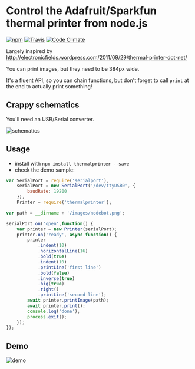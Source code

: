 # Control the Adafruit/Sparkfun thermal printer from node.js

[![npm](https://img.shields.io/npm/v/thermalprinter.svg?style=flat-square)](https://www.npmjs.com/package/thermalprinter) [![Travis](https://img.shields.io/travis/xseignard/thermalPrinter.svg?style=flat-square)](https://travis-ci.org/xseignard/thermalPrinter) [![Code Climate](https://img.shields.io/codeclimate/coverage/github/xseignard/thermalPrinter.svg?style=flat-square)](https://codeclimate.com/github/xseignard/thermalPrinter/coverage)

Largely inspired by http://electronicfields.wordpress.com/2011/09/29/thermal-printer-dot-net/

You can print images, but they need to be 384px wide.

It's a fluent API, so you can chain functions, but don't forget to call `print` at the end to actually print something!

## Crappy schematics

You'll need an USB/Serial converter.

![schematics](/images/schema.png)


## Usage
- install with `npm install thermalprinter --save`
- check the demo sample:

```js
var SerialPort = require('serialport'),
	serialPort = new SerialPort('/dev/ttyUSB0', {
		baudRate: 19200
	}),
	Printer = require('thermalprinter');

var path = __dirname + '/images/nodebot.png';

serialPort.on('open',function() {
	var printer = new Printer(serialPort);
	printer.on('ready', async function() {
		printer
			.indent(10)
			.horizontalLine(16)
			.bold(true)
			.indent(10)
			.printLine('first line')
			.bold(false)
			.inverse(true)
			.big(true)
			.right()
			.printLine('second line');
		await printer.printImage(path);
		await printer.print();
		console.log('done');
		process.exit();
	});
});
```

## Demo

![demo](/images/demo.gif)
